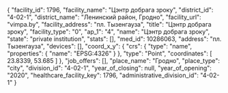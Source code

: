 {
    "facility_id": 1796,
    "facility_name": "Цэнтр добрага зроку",
    "district_id": "4-02-1",
    "district_name": "Ленинский район, Гродно",
    "facility_url": "vimpa.by",
    "facility_address": "пл. Тызенгауза",
    "title": "Цэнтр добрага зроку",
    "facility_type": "0",
    "ap_1": "4",
    "name": "Цэнтр добрага зроку",
    "state": "private institution",
    "stats": [],
    "med_id": 10286063,
    "address": "пл. Тызенгауза",
    "devices": [],
    "coord_x_y": {
        "crs": {
            "type": "name",
            "properties": {
                "name": "EPSG:4326"
            }
        },
        "type": "Point",
        "coordinates": [
            23.8339,
            53.685
        ]
    },
    "job_offers": [],
    "place_name": "Гродно",
    "place_type": "city",
    "division_id": "4-02-1",
    "year_of_closing": null,
    "year_of_opening": "2020",
    "healthcare_facility_key": 1796,
    "administrative_division_id": "4-02-1"
}